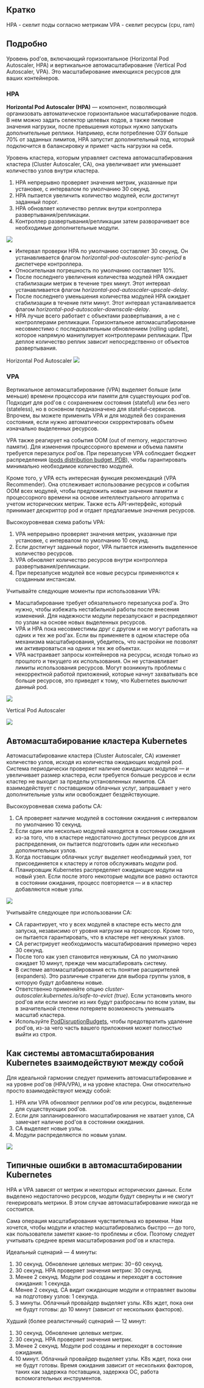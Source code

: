 ## Кратко

HPA - скелит поды согласно метрикам
VPA - скелит ресурсы (cpu, ram)

## Подробно

Уровень pod'ов, включающий горизонтальное (Horizontal Pod Autoscaler, HPA) и вертикальное автомасштабирование (Vertical Pod Autoscaler, VPA). Это масштабирование имеющихся ресурсов для ваших контейнеров.

### HPA

**Horizontal Pod Autoscaler (HPA)** — компонент, позволяющий организовать автоматическое горизонтальное масштабирование подов. В нем можно задать селектор целевых подов, а также пиковые значения нагрузки, после превышения которых нужно запускать дополнительные реплики. Например, если потребление ОЗУ больше 70% от заданных лимитов, HPA запустит дополнительный под, который подключится в балансировку и примет часть нагрузки на себя.

Уровень кластера, которым управляет система автомасштабирования кластера (Cluster Autoscaler, CA), она увеличивает или уменьшает количество узлов внутри кластера.

1. HPA непрерывно проверяет значения метрик, указанные при установке, с интервалом по умолчанию 30 секунд.  
2. HPA пытается увеличить количество модулей, если достигнут заданный порог.  
3. HPA обновляет количество реплик внутри контроллера развертывания/репликации.  
4. Контроллер развертывания/репликации затем разворачивает все необходимые дополнительные модули.

![](Pasted%20image%2020250219141416.jpg)

- Интервал проверки HPA по умолчанию составляет 30 секунд. Он устанавливается флагом _horizontal-pod-autoscaler-sync-period_ в диспетчере контроллера.  
- Относительная погрешность по умолчанию составляет 10%.  
- После последнего увеличения количества модулей HPA ожидает стабилизации метрик в течение трех минут. Этот интервал устанавливается флагом _horizontal-pod-autoscaler-upscale-delay_.  
- После последнего уменьшения количества модулей HPA ожидает стабилизации в течение пяти минут. Этот интервал устанавливается флагом _horizontal-pod-autoscaler-downscale-delay_.  
- HPA лучше всего работает с объектами развертывания, а не с контроллерами репликации. Горизонтальное автомасштабирование несовместимо с последовательным обновлением (rolling update), которое напрямую манипулирует контроллерами репликации. При деплое количество реплик зависит непосредственно от объектов развертывания.

Horizontal Pod Autoscaler
![](Pasted%20image%2020250219140933.png)

### VPA

Вертикальное автомасштабирование (VPA) выделяет больше (или меньше) времени процессора или памяти для существующих pod'ов. Подходит для pod'ов с сохранением состояния (stateful) или без него (stateless), но в основном предназначено для stateful-сервисов. Впрочем, вы можете применить VPA и для модулей без сохранения состояния, 
если нужно автоматически скорректировать объем изначально выделенных ресурсов.

VPA также реагирует на события OOM (out of memory, недостаточно памяти). Для изменения процессорного времени и объема памяти требуется перезапуск pod'ов. При перезапуске VPA соблюдает бюджет распределения ([pods distribution budget, PDB](https://kubernetes.io/docs/concepts/workloads/pods/disruptions/)), чтобы гарантировать минимально необходимое количество модулей.

Кроме того, у VPA есть интересная функция рекомендаций (VPA Recommender). Она отслеживает использование ресурсов и события OOM всех модулей, чтобы предложить новые значения памяти и процессорного времени на основе интеллектуального алгоритма с учетом исторических метрик. Также есть API-интерфейс, который принимает дескриптор pod и отдает предлагаемые значения ресурсов.

Высокоуровневая схема работы VPA:

1. VPA непрерывно проверяет значения метрик, указанные при установке, с интервалом по умолчанию 10 секунд.  
2. Если достигнут заданный порог, VPA пытается изменить выделенное количество ресурсов.  
3. VPA обновляет количество ресурсов внутри контроллера развертывания/репликации.  
4. При перезапуске модулей все новые ресурсы применяются к созданным инстансам.

Учитывайте следующие моменты при использовании VPA:

- Масштабирование требует обязательного перезапуска pod'а. Это нужно, чтобы избежать нестабильной работы после внесения изменений. Для надежности модули перезапускают и распределяют по узлам на основе новых выделенных ресурсов.  
- VPA и HPA пока несовместимы друг с другом и не могут работать на одних и тех же pod'ах. Если вы применяете в одном кластере оба механизма масштабирования, убедитесь, что настройки не позволят им активироваться на одних и тех же объектах.  
- VPA настраивает запросы контейнеров на ресурсы, исходя только из прошлого и текущего их использования. Он не устанавливает лимиты использования ресурсов. Могут возникнуть проблемы с некорректной работой приложений, которые начнут захватывать все больше ресурсов, это приведет к тому, что Kubernetes выключит данный pod.

![](Pasted%20image%2020250219144023.jpg)

Vertical Pod Autoscaler

![](Pasted%20image%2020250219140911.png)

## Автомасштабирование кластера Kubernetes

Автомасштабирование кластера (Cluster Autoscaler, CA) изменяет количество узлов, исходя из количества ожидающих модулей pod. Система периодически проверяет наличие ожидающих модулей — и увеличивает размер кластера, если требуется больше ресурсов и если кластер не выходит за пределы установленных лимитов. CA взаимодействует с поставщиком облачных услуг, запрашивает у него дополнительные узлы или освобождает бездействующие.

Высокоуровневая схема работы СA:  

1. CA проверяет наличие модулей в состоянии ожидания с интервалом по умолчанию 10 секунд.  
2. Если один или несколько модулей находятся в состоянии ожидания из-за того, что в кластере недостаточно доступных ресурсов для их распределения, он пытается подготовить один или несколько дополнительных узлов.  
3. Когда поставщик облачных услуг выделяет необходимый узел, тот присоединяется к кластеру и готов обслуживать модули pod.  
4. Планировщик Kubernetes распределяет ожидающие модули на новый узел. Если после этого некоторые модули все равно остаются в состоянии ожидания, процесс повторяется — и в кластер добавляются новые узлы.

![](Pasted%20image%2020250219144325.jpg)

Учитывайте следующее при использовании СA:  

- CA гарантирует, что у всех модулей в кластере есть место для запуска, независимо от уровня нагрузки на процессор. Кроме того, он пытается гарантировать, что в кластере нет ненужных узлов.  
- CA регистрирует необходимость масштабирования примерно через 30 секунд.  
- После того как узел становится ненужным, CA по умолчанию ожидает 10 минут, прежде чем масштабировать систему.  
- В системе автомасштабирования есть понятие расширителей (expanders). Это различные стратегии для выбора группы узлов, в которую будут добавлены новые.  
- Ответственно применяйте опцию _cluster-autoscaler.kubernetes.io/safe-to-evict (true)_. Если установить много pod'ов или если многие из них будут разбросаны по всем узлам, вы в значительной степени потеряете возможность уменьшать масштаб кластера.  
- Используйте [PodDisruptionBudgets](https://kubernetes.io/docs/concepts/workloads/pods/disruptions/), чтобы предотвратить удаление pod'ов, из-за чего часть вашего приложения может полностью выйти из строя.

## Как системы автомасштабирования Kubernetes взаимодействуют между собой

Для идеальной гармонии следует применить автомасштабирование и на уровне pod'ов (HPA/VPA), и на уровне кластера. Они относительно просто взаимодействуют между собой:  

1. HPA или VPA обновляют реплики pod'ов или ресурсы, выделенные для существующих pod'ов.  
2. Если для запланированного масштабирования не хватает узлов, CA замечает наличие pod'ов в состоянии ожидания.  
3. CA выделяет новые узлы.  
4. Модули распределяются по новым узлам.

![](Pasted%20image%2020250219144442.jpg)


## Типичные ошибки в автомасштабировании Kubernetes

HPA и VPA зависят от метрик и некоторых исторических данных. Если выделено недостаточно ресурсов, модули будут свернуты и не смогут генерировать метрики. В этом случае автомасштабирование никогда не состоится.  
  
Сама операция масштабирования чувствительна ко времени. Нам хочется, чтобы модули и кластер масштабировались быстро — до того, как пользователи заметят какие-то проблемы и сбои. Поэтому следует учитывать среднее время масштабирования pod'ов и кластера.  
  
Идеальный сценарий — 4 минуты:  
  

1. 30 секунд. Обновление целевых метрик: 30−60 секунд.  
2. 30 секунд. HPA проверяет значения метрик: 30 секунд.  
3. Менее 2 секунд. Модули pod созданы и переходят в состояние ожидания: 1 секунда.  
4. Менее 2 секунд. CA видит ожидающие модули и отправляет вызовы на подготовку узлов: 1 секунда.  
5. 3 минуты. Облачный провайдер выделяет узлы. K8s ждет, пока они не будут готовы: до 10 минут (зависит от нескольких факторов).  
    
Худший (более реалистичный) сценарий — 12 минут:  
  
1. 30 секунд. Обновление целевых метрик.  
2. 30 секунд. HPA проверяет значения метрик.  
3. Менее 2 секунд. Модули pod созданы и переходят в состояние ожидания.  
4. 10 минут. Облачный провайдер выделяет узлы. K8s ждет, пока они не будут готовы. Время ожидания зависит от нескольких факторов, таких как задержка поставщика, задержка ОС, работа вспомогательных инструментов.

